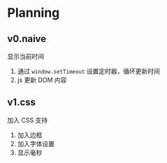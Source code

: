 # Planning

## v0.naive

显示当前时间
1. 通过 `window.setTimeout` 设置定时器，循环更新时间
2. js 更新 DOM 内容

## v1.css

加入 CSS 支持
1. 加入边框
2. 加入字体设置
3. 显示毫秒
